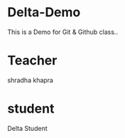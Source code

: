 # Delta-Demo
This is a Demo for Git &amp; Github class..

# Teacher
shradha khapra

 # student
 Delta Student